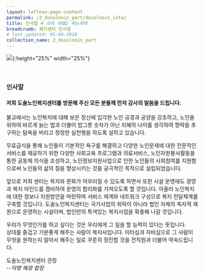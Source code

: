 ```yaml
---
layout: leftnav-page-content
permalink: /2_dosolnoin_part/dosolnoin_info/
title: 인사말 # 좌측 레벨2 메뉴제목
breadcrumb: 복지센터 인사말
# last_updated: 01-04-2018 
collection_name: 2_dosolnoin_part
---
```


![]({{site.url}}/images/contact-us.jpg){:height="25%" width="25%"}

<br>


### **인사말**


#### 저희 도솔노인복지센터를 방문해 주신 모든 분들께 먼저 감사의 말씀을 드립니다.

불교에서는 노인복지에 대해 보은 정신에 입각한 노인 공경과 공양을 강조하고, 노인을 위하여 바르게 늙는 법과 더불어 밥그릇 숫자가 아닌 지혜의 나이를 생각하여 향락을 추구하는 탐욕을 버리고 청정한 실천행을 하도록 설하고 있습니다. 

무료급식을 통해 노인들이 기본적인 욕구를 해결하고 다양한 노인문제에 대한 전문적인 서비스를 제공하기 위한 다양한 사회교육 프로그램과 의료서비스, 노인자원봉사활동을 통한 공동체 의식을 조성하고, 노인정보지원사업으로 인한 노인들의 사회참여를 지원함으로써 노인들의 삶의 질을 향상시키는 것을 궁극적인 목적으로 설립되었습니다.

앞으로 저희 센터는 복지와 문화가 어우러질 수 있도록 하면서 또한 시설 운영에도 경영과 복지 마인드를 겸비하여 운영의 합리화를 가져오도록 할 것입니다. 아울러 노인복지에 대한 정보나 지원방안을 마련하여 서비스 체계와 네트워크 구성으로 복지 전달체계를 구축할 것입니다. 도솔노인복지센터는 국가사업의 위탁이 아니라 법인 자체의 독자적 재원으로 운영하는 시설이며, 법인만의 특색있는 복지사업을 확충해 나갈 것입니다. ​

우리가 무엇인가를 하고 싶다는 것은 우리에게 그 일을 할 능력이 있다는 뜻입니다.<br>
상대를 즐겁고 기분좋게 해주는 사람이 복지사입니다. 이타심과 자비심으로 그 사람이 무엇을 원하는지 알아서 해주는 일로 꾸준히 정진할 것을 전직원과 더불어 약속드립니다. 

도솔노인복지센터 관장<br>
*--덕향 혜광 합장*
